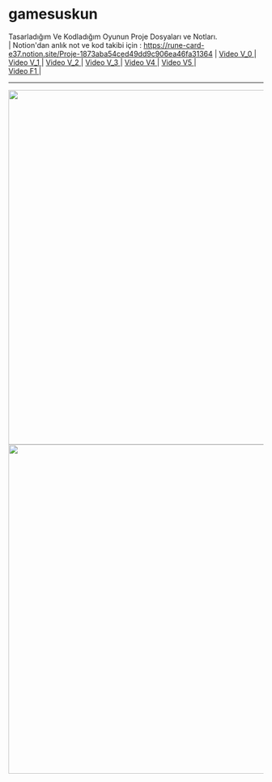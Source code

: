 # gamesuskun
Tasarladığım Ve Kodladığım Oyunun Proje Dosyaları ve Notları. <br> | Notion'dan anlık not ve kod takibi için : https://rune-card-e37.notion.site/Proje-1873aba54ced49dd9c906ea46fa31364 | <a href="https://youtu.be/k8caMGF7Z6c" target="blank"> Video V_0 </a> | <br> 
<a href="https://youtu.be/ufYxqEde_2M" target="blank"> Video V_1 </a> | <a href="https://youtu.be/N9pSD8rkFwo" target="blank"> Video V_2 </a> | 
 <a href="https://youtu.be/eP4ngg2Nopk" target="blank"> Video V_3 </a> | <a href="https://youtu.be/tOnNds2TaL8" target="blank"> Video V4 </a> |
 <a href="https://youtu.be/uqxO5q2lAQQ" target="blank"> Video V5 </a> |  
 <a href="https://youtu.be/XGhxDt-RYVY" target="blank"> Video F1 </a> |
<hr>
<img src="https://cdn.discordapp.com/attachments/976951736247926845/1037868010372874280/Screenshot_1.png"   width="1200" height="700">

<img src="https://cdn.discordapp.com/attachments/976951736247926845/1040466651109404682/Screenshot_3.png"   width="1950" height="650">


